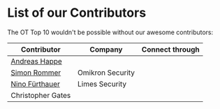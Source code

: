# List of our Contributors

The OT Top 10 wouldn't be possible without our awesome contributors:

| Contributor | Company | Connect through |
| --- | --- | --- |
| [Andreas Happe](https://github.com/andreashappe) | | |
| [Simon Rommer](https://github.com/simonrommer) | Omikron Security | |
| [Nino Fürthauer](https://github.com/nfu4232) | Limes Security | |
| Christopher Gates | |
